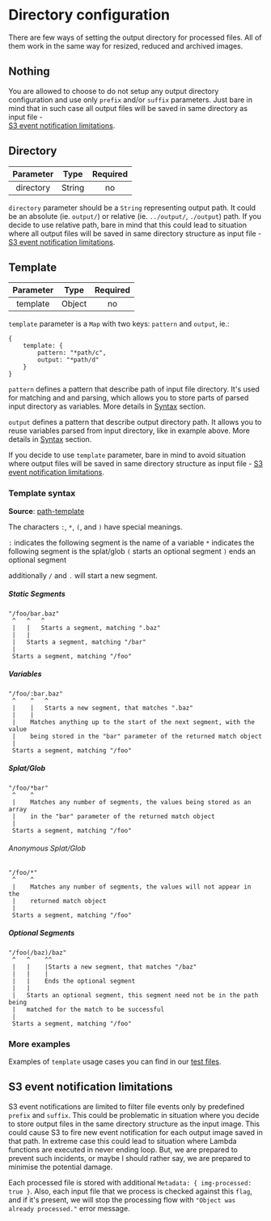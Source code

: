 # Directory configuration

There are few ways of setting the output directory for processed files. All
of them work in the same way for resized, reduced and archived images.  

## Nothing

You are allowed to choose to do not setup any output directory configuration and 
use only `prefix` and/or `suffix` parameters. Just bare in mind that in such
case all output files will be saved in same directory as input file -  
[S3 event notification limitations](#s3-event-notification-limitations).

## Directory

| Parameter | Type   | Required |
|:---------:|:------:|:--------:|
| directory | String | no       |

`directory` parameter should be a `String` representing output path. It could be
an absolute (ie. `output/`) or relative (ie. `../output/`, `./output`) path. If
you decide to use relative path, bare in mind that this could lead to situation
where all output files will be saved in same directory structure as input file -
[S3 event notification limitations](#s3-event-notification-limitations).

## Template

| Parameter | Type   | Required |
|:---------:|:------:|:--------:|
| template  | Object | no       |

`template` parameter is a `Map` with two keys: `pattern` and `output`, ie.:

```
{
    template: {
        pattern: "*path/c",
        output: "*path/d"
    }
}
```

`pattern` defines a pattern that describe path of input file directory. It's
used for matching and and parsing, which allows you to store parts of parsed
input directory as variables. More details in [Syntax](#template-syntax)
section.

`output` defines a pattern that describe output directory path. It allows you to
reuse variables parsed from input directory, like in example above. More details
in [Syntax](#template-syntax) section.

If you decide to use `template` parameter, bare in mind to avoid situation
where output files will be saved in same directory structure as input file -
[S3 event notification limitations](#s3-event-notification-limitations).

### Template syntax

**Source**: [path-template](https://github.com/matsadler/path-template/blob/master/readme.md#template-syntax)

The characters `:`, `*`, `(`, and `)` have special meanings.

`:` indicates the following segment is the name of a variable
`*` indicates the following segment is the splat/glob
`(` starts an optional segment
`)` ends an optional segment

additionally `/` and `.` will start a new segment.

##### Static Segments

    "/foo/bar.baz"
     ^   ^   ^
     |   |   Starts a segment, matching ".baz"
     |   |
     |   Starts a segment, matching "/bar"
     |
     Starts a segment, matching "/foo"

##### Variables

    "/foo/:bar.baz"
     ^    ^   ^
     |    |   Starts a new segment, that matches ".baz"
     |    |
     |    Matches anything up to the start of the next segment, with the value
     |    being stored in the "bar" parameter of the returned match object
     |
     Starts a segment, matching "/foo"

##### Splat/Glob

    "/foo/*bar"
     ^    ^
     |    Matches any number of segments, the values being stored as an array
     |    in the "bar" parameter of the returned match object
     |
     Starts a segment, matching "/foo"

###### Anonymous Splat/Glob

    "/foo/*"
     ^    ^
     |    Matches any number of segments, the values will not appear in the
     |    returned match object
     |
     Starts a segment, matching "/foo"

##### Optional Segments

    "/foo(/baz)/baz"
     ^   ^    ^^
     |   |    |Starts a new segment, that matches "/baz"
     |   |    |
     |   |    Ends the optional segment
     |   |
     |   Starts an optional segment, this segment need not be in the path being
     |   matched for the match to be successful
     |
     Starts a segment, matching "/foo"

### More examples

Examples of `template` usage cases you can find in our
[test files](test/image-data.js).

## S3 event notification limitations

S3 event notifications are limited to filter file events only by predefined
`prefix` and `suffix`. This could be problematic in situation where you decide
to store output files in the same directory structure as the input image. This
could cause S3 to fire new event notification for each output image saved in
that path. In extreme case this could lead to situation where Lambda
functions are executed in never ending loop. But, we are prepared to prevent
such incidents, or maybe I should rather say, we are prepared to minimise the
potential damage.

Each processed file is stored with additional 
`Metadata: { img-processed: true }`. Also, each input file that we process is
checked against this `flag`, and if it's present, we will stop the processing
flow with `"Object was already processed."` error message.
